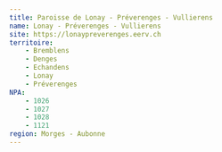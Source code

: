 ```yaml
---
title: Paroisse de Lonay - Préverenges - Vullierens
name: Lonay - Préverenges - Vullierens
site: https://lonaypreverenges.eerv.ch
territoire:
    - Bremblens
    - Denges
    - Echandens
    - Lonay
    - Préverenges
NPA:
    - 1026
    - 1027
    - 1028
    - 1121
region: Morges - Aubonne
---
```


